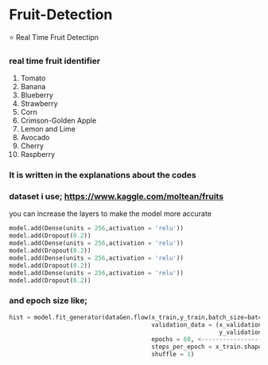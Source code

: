 # Fruit-Detection
:star: Real Time Fruit Detectipn
### real time fruit identifier
1. Tomato
2. Banana
3. Blueberry
4. Strawberry
5. Corn
6. Crimson-Golden Apple
7. Lemon and Lime
8. Avocado
9. Cherry
10. Raspberry
### It is written in the explanations about the codes
### dataset i use; https://www.kaggle.com/moltean/fruits
you can increase the layers to make the model more accurate
```python
model.add(Dense(units = 256,activation = 'relu'))
model.add(Dropout(0.2))
model.add(Dense(units = 256,activation = 'relu'))
model.add(Dropout(0.2))
model.add(Dense(units = 256,activation = 'relu'))
model.add(Dropout(0.2))
model.add(Dense(units = 256,activation = 'relu'))
model.add(Dropout(0.2))
```
### and epoch size like;
```python
hist = model.fit_generator(dataGen.flow(x_train,y_train,batch_size=batch_size),
                                        validation_data = (x_validation,
                                                           y_validation),
                                        epochs = 60, <------------------
                                        steps_per_epoch = x_train.shape[0]//batch_size,
                                        shuffle = 1)
```
